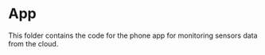# App

This folder contains the code for the phone app for monitoring sensors data from the cloud. 

